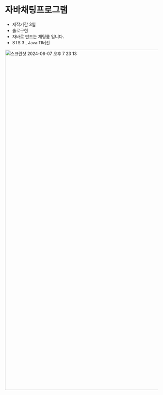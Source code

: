 # 자바채팅프로그램
- 제작기간 3일
- 솔로구현
- 자바로 만드는 채팅룸 입니다.
- STS 3 , Java 11버전


<img width="1119" alt="스크린샷 2024-06-07 오후 7 23 13" src="https://github.com/freshsong/chatroomjava/assets/154946396/88deca5c-956d-48a1-905a-b39c933d48e0">

